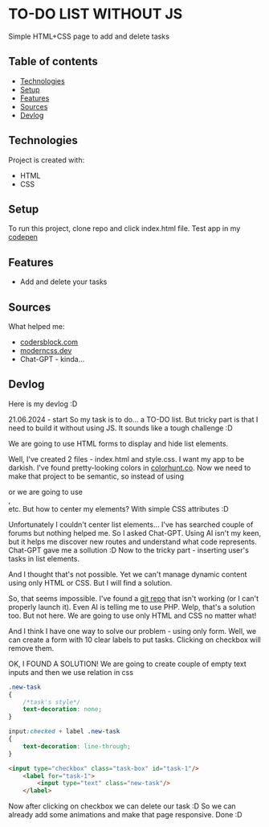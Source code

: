 # TO-DO LIST WITHOUT JS
Simple HTML+CSS page to add and delete tasks

## Table of contents
* [Technologies](#technologies)
* [Setup](#setup)
* [Features](#features)
* [Sources](#sources)
* [Devlog](#devlog)
	
## Technologies
Project is created with:
* HTML
* CSS
	
## Setup
To run this project, clone repo and click index.html file.
Test app in my [codepen](https://codepen.io/Panelinio/pen/GRaxQZP)

## Features
* Add and delete your tasks

## Sources
What helped me:
* [codersblock.com](https://codersblock.com/blog/checkbox-trickery-with-css/)
* [moderncss.dev](https://moderncss.dev/pure-css-custom-checkbox-style/)
* Chat-GPT - kinda...

## Devlog
Here is my devlog :D

21.06.2024 - start
So my task is to do... a TO-DO list. But tricky part is that I need to build it without using JS. It sounds like a tough challenge :D

We are going to use HTML forms to display and hide list elements.

Well, I've created 2 files - index.html and style.css. I want my app to be darkish. I've found pretty-looking colors in [colorhunt.co](https://colorhunt.co/palettes).
Now we need to make that project to be semantic, so instead of using <div> or <table> we are going to use <main>, <footer> etc.
But how to center my elements? With simple CSS attributes :D

Unfortunately I couldn't center list elements... I've has searched couple of forums but nothing helped me. So I asked Chat-GPT.
Using AI isn't my keen, but it helps me discover new routes and understand what code represents.
Chat-GPT gave me a sollution :D Now to the tricky part - inserting user's tasks in list elements.

And I thought that's not possible. Yet we can't manage dynamic content using only HTML or CSS. But I will find a solution.

So, that seems impossible. I've found a [git repo](https://github.com/kevin-powell/todo-list-collab) that isn't working (or I can't properly launch it).
Even AI is telling me to use PHP.
Welp, that's a solution too. But not here. We are going to use only HTML and CSS no matter what!

And I think I have one way to solve our problem - using only form.
Well, we can create a form with 10 clear labels to put tasks. Clicking on checkbox will remove them.

OK, I FOUND A SOLUTION!
We are going to create couple of empty text inputs and then we use relation in css
```css
.new-task
{
    /*task's style*/
    text-decoration: none;
}

input:checked + label .new-task
{
    text-decoration: line-through;
}
```
```html
<input type="checkbox" class="task-box" id="task-1"/>
    <label for="task-1">
        <input type="text" class="new-task"/>
    </label>
```

Now after clicking on checkbox we can delete our task :D
So we can already add some animations and make that page responsive. Done :D